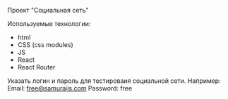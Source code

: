 Проект "Социальная сеть"

Используемые технологии:

- html
- CSS (css modules)
- JS
- React
- React Router

Указать логин и пароль для тестироваия социальной сети.
Например: Email: free@samuraijs.com
Password: free
